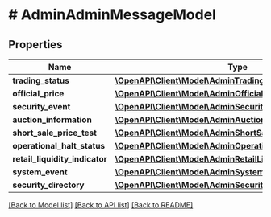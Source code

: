 # # AdminAdminMessageModel

## Properties

Name | Type | Description | Notes
------------ | ------------- | ------------- | -------------
**trading_status** | [**\OpenAPI\Client\Model\AdminTradingStatusModel**](AdminTradingStatusModel.md) |  | [optional]
**official_price** | [**\OpenAPI\Client\Model\AdminOfficialPriceModel**](AdminOfficialPriceModel.md) |  | [optional]
**security_event** | [**\OpenAPI\Client\Model\AdminSecurityEventModel**](AdminSecurityEventModel.md) |  | [optional]
**auction_information** | [**\OpenAPI\Client\Model\AdminAuctionInformationModel**](AdminAuctionInformationModel.md) |  | [optional]
**short_sale_price_test** | [**\OpenAPI\Client\Model\AdminShortSalePriceTestStatusModel**](AdminShortSalePriceTestStatusModel.md) |  | [optional]
**operational_halt_status** | [**\OpenAPI\Client\Model\AdminOperationalHaltStatusModel**](AdminOperationalHaltStatusModel.md) |  | [optional]
**retail_liquidity_indicator** | [**\OpenAPI\Client\Model\AdminRetailLiquidityIndicatorModel**](AdminRetailLiquidityIndicatorModel.md) |  | [optional]
**system_event** | [**\OpenAPI\Client\Model\AdminSystemEventModel**](AdminSystemEventModel.md) |  | [optional]
**security_directory** | [**\OpenAPI\Client\Model\AdminSecurityDirectoryModel**](AdminSecurityDirectoryModel.md) |  | [optional]

[[Back to Model list]](../../README.md#models) [[Back to API list]](../../README.md#endpoints) [[Back to README]](../../README.md)

